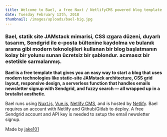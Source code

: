 ```yaml
---
title: Welcome to Bael, a free Nuxt / NetlifyCMS powered blog template
date: Tuesday February 13th, 2018
thumbnail: /images/uploads/bael-big.jpg
---
```


### Bael, statik site JAMstack mimarisi, CSS ızgara düzeni, duyarlı tasarım, Sendgrid ile e-posta bültenine kaydolma ve bulanık arama gibi modern teknolojileri kullanan bir blog başlatmanın kolay bir yolunu sunan ücretsiz bir şablondur. acımasız bir estetikle sarmalanmış.

**Bael is a free template that gives you an easy way to start a blog that uses modern technologies like static-site JAMstack architecture, CSS grid layout, responsive design, a serverless function that handles emails newsletter signup with Sendgrid, and fuzzy search — all wrapped up in a brutalist aesthetic.**

Bael runs using [Nuxt.js](https://nuxtjs.org), [Vue.js](https://vuejs.org), [Netlify CMS](https://netlifycms.org), and is hosted by [Netlify](https://netlify.com). Bael requires an account with Netlify and Github/Gitlab to deploy. A free Sendgrid account and API key is needed to setup the email newsletter signup.

Made by [jake101](https://jake101.com)
